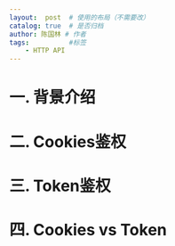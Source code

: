```yaml
---
layout:  post  # 使用的布局（不需要改）
catalog: true  # 是否归档
author: 陈国林 # 作者
tags:          #标签
    - HTTP API
---
```


# 一. 背景介绍


# 二. Cookies鉴权


# 三. Token鉴权


# 四. Cookies vs Token
